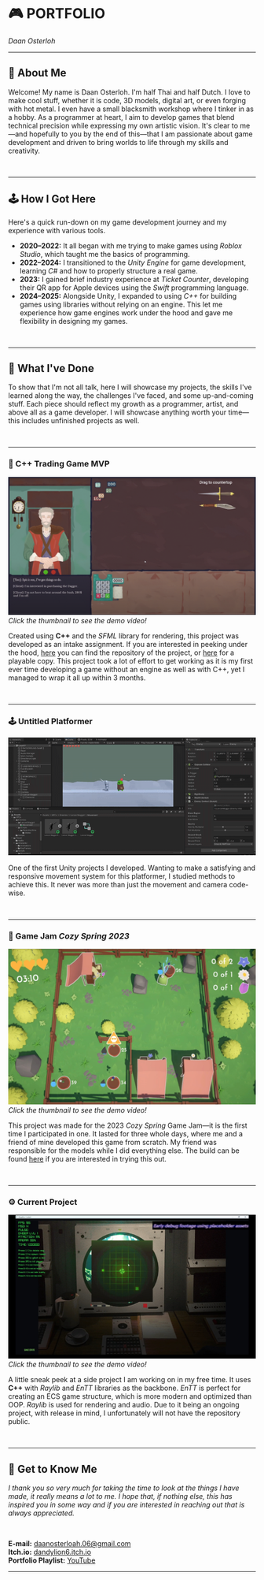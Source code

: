# 🎮 PORTFOLIO  
*Daan Osterloh*  

---

## 🧭 About Me  
Welcome! My name is Daan Osterloh. I'm half Thai and half Dutch. I love to make cool stuff, whether it is code, 3D models, digital art, or even forging with hot metal. I even have a small blacksmith workshop where I tinker in as a hobby. As a programmer at heart, I aim to develop games that blend technical precision while expressing my own artistic vision. It's clear to me—and hopefully to you by the end of this—that I am passionate about game development and driven to bring worlds to life through my skills and creativity.  

<br/>

---

## 🕹️ How I Got Here  
Here's a quick run-down on my game development journey and my experience with various tools.  

- **2020–2022:** It all began with me trying to make games using *Roblox Studio*, which taught me the basics of programming.  
- **2022–2024:** I transitioned to the *Unity Engine* for game development, learning *C#* and how to properly structure a real game.  
- **2023:** I gained brief industry experience at *Ticket Counter*, developing their QR app for Apple devices using the *Swift* programming language.  
- **2024–2025:** Alongside Unity, I expanded to using *C++* for building games using libraries without relying on an engine. This let me experience how game engines work under the hood and gave me flexibility in designing my games.  

<br/>

---

## 🔨 What I've Done  
To show that I'm not all talk, here I will showcase my projects, the skills I've learned along the way, the challenges I've faced, and some up-and-coming stuff. Each piece should reflect my growth as a programmer, artist, and above all as a game developer. I will showcase anything worth your time—this includes unfinished projects as well.  

<br/>

---

### 🧭 C++ Trading Game MVP  
[![Gameplay Demo](images/Per_The_Contract_Thumbnail.png)](https://youtu.be/5NnvE85OU7s)  
*Click the thumbnail to see the demo video!*  

Created using **C++** and the *SFML* library for rendering, this project was developed as an intake assignment. If you are interested in peeking under the hood, [here](https://github.com/Dandylion6/Per-The-Contract) you can find the repository of the project, or [here](https://dandylion6.itch.io/per-the-contract) for a playable copy. This project took a lot of effort to get working as it is my first ever time developing a game without an engine as well as with C++, yet I managed to wrap it all up within 3 months.  

<br/>

---

### 🕹️ Untitled Platformer  
![Gameplay GIF](gifs/24-09-2022.gif)  

One of the first Unity projects I developed. Wanting to make a satisfying and responsive movement system for this platformer, I studied methods to achieve this. It never was more than just the movement and camera code-wise.  

<br/>

---

### 🌸 Game Jam *Cozy Spring 2023*  
[![Gameplay Demo](images/Cozy_Spring_Thumbnail.jpg)](https://youtu.be/HJqWK55HRdI)  
*Click the thumbnail to see the demo video!*  

This project was made for the 2023 *Cozy Spring* Game Jam—it is the first time I participated in one. It lasted for three whole days, where me and a friend of mine developed this game from scratch. My friend was responsible for the models while I did everything else. The build can be found [here](https://dandylion6.itch.io/natures-harvest) if you are interested in trying this out.  

<br/>

---

### ⚙️ Current Project  
[![Gameplay Demo](images/Negative_Contact_Thumbnail.jpg)](https://youtu.be/sd7h81fvCjk)  
*Click the thumbnail to see the demo video!*  

A little sneak peek at a side project I am working on in my free time. It uses **C++** with *Raylib* and *EnTT* libraries as the backbone. *EnTT* is perfect for creating an ECS game structure, which is more modern and optimized than OOP. *Raylib* is used for rendering and audio. Due to it being an ongoing project, with release in mind, I unfortunately will not have the repository public.  

<br/>

---

## 💬 Get to Know Me  
*I thank you so very much for taking the time to look at the things I have made, it really means a lot to me. I hope that, if nothing else, this has inspired you in some way and if you are interested in reaching out that is always appreciated.*

<br/>

**E-mail:** [daanosterloah.06@gmail.com](mailto:daanosterloh.06@gmail.com)  
**Itch.io:** [dandylion6.itch.io](https://dandylion6.itch.io)  
**Portfolio Playlist:** [YouTube](https://www.youtube.com/playlist?list=PL-1P7XAy1UPsn-WnpgaBeQPfrnQqMMywa)  

---
